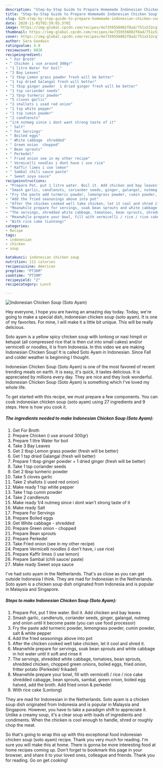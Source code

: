 ```yaml
---
description: "Step-by-Step Guide to Prepare Homemade Indonesian Chicken Soup (Soto Ayam)"
title: "Step-by-Step Guide to Prepare Homemade Indonesian Chicken Soup (Soto Ayam)"
slug: 629-step-by-step-guide-to-prepare-homemade-indonesian-chicken-soup-soto-ayam
date: 2020-11-01T02:59:03.570Z
image: https://img-global.cpcdn.com/recipes/4e7359556082f8ad/751x532cq70/indonesian-chicken-soup-soto-ayam-recipe-main-photo.jpg
thumbnail: https://img-global.cpcdn.com/recipes/4e7359556082f8ad/751x532cq70/indonesian-chicken-soup-soto-ayam-recipe-main-photo.jpg
cover: https://img-global.cpcdn.com/recipes/4e7359556082f8ad/751x532cq70/indonesian-chicken-soup-soto-ayam-recipe-main-photo.jpg
author: Sara Goodwin
ratingvalue: 4.8
reviewcount: 8826
recipeingredient:
- " For Broth"
- " Chicken i use around 300gr"
- "1 litre Water for boil"
- "3 Bay Leaves"
- "2 tbsp Lemon grass powder fresh will be better"
- "1 tsp dried Galangal fresh will better"
- "1 tbsp ginger powder  1 dried ginger fresh will be better"
- "1 tsp coriander seeds"
- "2 tbsp turmeric powder"
- "5 cloves garlic"
- "2 shallots i used red onion"
- "1 tsp white pepper"
- "1 tsp cumin powder"
- "2 candlenuts"
- "1/4 nutmeg since i dont want strong taste of it"
- " Salt"
- " For Servings"
- " Boiled eggs"
- " White cabbage  shredded"
- " Green onion  chopped"
- " Bean sprouts"
- " Perkedel"
- " Fried onion see in my other recipe"
- " Vermicelli noodles i dont have i use rice"
- " Kaffir limes i use lemon"
- " Sambal chili sauce paste"
- " Sweet soya sauce"
recipeinstructions:
- "Prepare Pot, put 1 litre water. Boil it. Add chicken and bay leaves"
- "Smash garlic, candlenuts, coriander seeds, ginger, galangal, nutmeg and onion until it become paste (you can use food processor)"
- "Fry the paste add turmeric powder, lemongrass powder, cumin powder, salt &amp; white pepper"
- "Add the fried seasonings above into pot"
- "After the chicken cooked well take chicken, let it cool and shred it."
- "Meanwhile prepare for servings, soak bean sprouts and white cabbage in hot water until it soft and rinse it"
- "The servings, shredded white cabbage, tomatoes, bean sprouts, shredded chicken, chopped green onions, boiled eggs, fried onion, fritter potato (Perkedel/ frikadel)"
- "Meanwhile prepare your bowl, fill with vermicelli / rice / rice cake shredded cabagge, bean sprouts, sambal, green onion, boiled egg halved, add the broth. Add fried onion &amp; perkedel"
- "With rice cake (Lontong)"
categories:
- Recipe
tags:
- indonesian
- chicken
- soup

katakunci: indonesian chicken soup 
nutrition: 111 calories
recipecuisine: American
preptime: "PT36M"
cooktime: "PT39M"
recipeyield: "2"
recipecategory: Lunch

---
```



![Indonesian Chicken Soup (Soto Ayam)](https://img-global.cpcdn.com/recipes/4e7359556082f8ad/751x532cq70/indonesian-chicken-soup-soto-ayam-recipe-main-photo.jpg)

Hey everyone, I hope you are having an amazing day today. Today, we're going to make a special dish, indonesian chicken soup (soto ayam). It is one of my favorites. For mine, I will make it a little bit unique. This will be really delicious.

Soto ayam is a yellow spicy chicken soup with lontong or nasi himpit or ketupat (all compressed rice that is then cut into small cakes) and/or vermicelli or noodles, it is from Indonesia. In this video we are making Indonesian Chicken Soup! It is called Soto Ayam in Indonesian. Since Fall and colder weather is beginning I thought.

Indonesian Chicken Soup (Soto Ayam) is one of the most favored of recent trending meals on earth. It is easy, it's quick, it tastes delicious. It is appreciated by millions every day. They are nice and they look wonderful. Indonesian Chicken Soup (Soto Ayam) is something which I've loved my whole life.


To get started with this recipe, we must prepare a few components. You can cook indonesian chicken soup (soto ayam) using 27 ingredients and 9 steps. Here is how you cook it.

<!--inarticleads1-->

##### The ingredients needed to make Indonesian Chicken Soup (Soto Ayam):

1. Get  For Broth
1. Prepare  Chicken (i use around 300gr)
1. Prepare 1 litre Water for boil
1. Take 3 Bay Leaves
1. Get 2 tbsp Lemon grass powder (fresh will be better)
1. Get 1 tsp dried Galangal (fresh will better)
1. Prepare 1 tbsp ginger powder + 1 dried ginger (fresh will be better)
1. Take 1 tsp coriander seeds
1. Get 2 tbsp turmeric powder
1. Take 5 cloves garlic
1. Take 2 shallots (i used red onion)
1. Make ready 1 tsp white pepper
1. Take 1 tsp cumin powder
1. Take 2 candlenuts
1. Make ready 1/4 nutmeg since i dont wan&#39;t strong taste of it
1. Make ready  Salt
1. Prepare  For Servings
1. Prepare  Boiled eggs
1. Get  White cabbage - shredded
1. Prepare  Green onion - chopped
1. Prepare  Bean sprouts
1. Prepare  Perkedel
1. Take  Fried onion (see in my other recipe)
1. Prepare  Vermicelli noodles (i don&#39;t have, i use rice)
1. Prepare  Kaffir limes (i use lemon)
1. Prepare  Sambal (chili sauce/ paste)
1. Make ready  Sweet soya sauce


I&#39;ve had soto ayam in the Netherlands. That&#39;s as close as you can get outside Indonesia I think. They are mad for Indonesian in the Netherlands. Soto ayam is a chicken soup dish originated from Indonesia and is popular in Malaysia and Singapore. 

<!--inarticleads2-->

##### Steps to make Indonesian Chicken Soup (Soto Ayam):

1. Prepare Pot, put 1 litre water. Boil it. Add chicken and bay leaves
1. Smash garlic, candlenuts, coriander seeds, ginger, galangal, nutmeg and onion until it become paste (you can use food processor)
1. Fry the paste add turmeric powder, lemongrass powder, cumin powder, salt &amp; white pepper
1. Add the fried seasonings above into pot
1. After the chicken cooked well take chicken, let it cool and shred it.
1. Meanwhile prepare for servings, soak bean sprouts and white cabbage in hot water until it soft and rinse it
1. The servings, shredded white cabbage, tomatoes, bean sprouts, shredded chicken, chopped green onions, boiled eggs, fried onion, fritter potato (Perkedel/ frikadel)
1. Meanwhile prepare your bowl, fill with vermicelli / rice / rice cake shredded cabagge, bean sprouts, sambal, green onion, boiled egg halved, add the broth. Add fried onion &amp; perkedel
1. With rice cake (Lontong)


They are mad for Indonesian in the Netherlands. Soto ayam is a chicken soup dish originated from Indonesia and is popular in Malaysia and Singapore. However, you have to take a paradigm shift to appreciate it. Unlike a creamy soup, it&#39;s a clear soup with loads of ingredients and condiments. When the chicken is cool enough to handle, shred or roughly chop the meat. 

So that's going to wrap this up with this exceptional food indonesian chicken soup (soto ayam) recipe. Thank you very much for reading. I'm sure you will make this at home. There is gonna be more interesting food at home recipes coming up. Don't forget to bookmark this page in your browser, and share it to your loved ones, colleague and friends. Thank you for reading. Go on get cooking!
